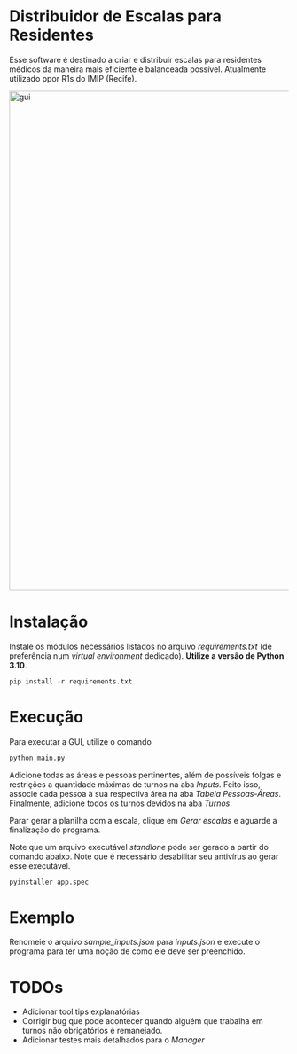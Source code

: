 # Distribuidor de Escalas para Residentes
Esse software é destinado a criar e distribuir escalas para residentes médicos da maneira mais eficiente e balanceada possível. Atualmente utilizado ppor R1s do IMIP (Recife). 

<img width="902" alt="gui" src="https://github.com/brenerrr/distribuidor_escalas_residencia/assets/36827826/91dc2123-2f1f-4410-8f79-d0940420192c">

# Instalação 

Instale os módulos necessários listados no arquivo _requirements.txt_ (de preferência num _virtual environment_ dedicado). **Utilize a versão de Python 3.10**. 

```python
pip install -r requirements.txt
```

# Execução

Para executar a GUI, utilize o comando 

```python
python main.py
```

Adicione todas as áreas e pessoas pertinentes, além de possíveis folgas e restrições a quantidade máximas de turnos na aba _Inputs_. Feito isso, associe cada pessoa à sua respectiva área na aba _Tabela Pessoas-Áreas_. 
Finalmente, adicione todos os turnos devidos na aba _Turnos_. 

Parar gerar a planilha com a escala, clique em _Gerar escalas_ e aguarde a finalização do programa. 

Note que um arquivo executável _standlone_ pode ser gerado a partir do comando abaixo. Note que é necessário desabilitar seu antivírus ao gerar esse executável. 

```python
pyinstaller app.spec
```

# Exemplo

Renomeie o arquivo _sample_inputs.json_ para _inputs.json_ e execute o programa para ter uma noção de como ele deve ser preenchido. 

# TODOs 

- Adicionar tool tips explanatórias
- Corrigir bug que pode acontecer quando alguém que trabalha em turnos não obrigatórios é remanejado.
- Adicionar testes mais detalhados para o _Manager_
